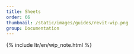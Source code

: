 ```yaml
---
title: Sheets
order: 66
thumbnail: /static/images/guides/revit-wip.png
group: Documentation
---
```


{% include ltr/en/wip_note.html %}
